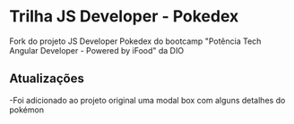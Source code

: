 # Trilha JS Developer - Pokedex

Fork do projeto JS Developer Pokedex do bootcamp "Potência Tech Angular Developer - Powered by iFood" da DIO

## Atualizações

-Foi adicionado ao projeto original uma modal box com alguns detalhes do pokémon
